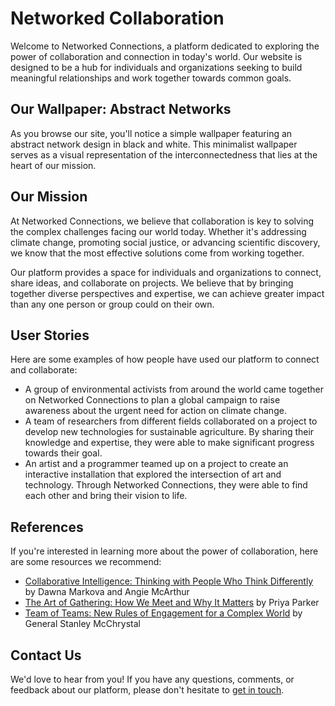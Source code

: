 <!--font:Poppins-->

# Networked Collaboration

Welcome to Networked Connections, a platform dedicated to exploring the power of collaboration and connection in today's world. Our website is designed to be a hub for individuals and organizations seeking to build meaningful relationships and work together towards common goals.

## Our Wallpaper: Abstract Networks

As you browse our site, you'll notice a simple wallpaper featuring an abstract network design in black and white. This minimalist wallpaper serves as a visual representation of the interconnectedness that lies at the heart of our mission.

## Our Mission

At Networked Connections, we believe that collaboration is key to solving the complex challenges facing our world today. Whether it's addressing climate change, promoting social justice, or advancing scientific discovery, we know that the most effective solutions come from working together.

Our platform provides a space for individuals and organizations to connect, share ideas, and collaborate on projects. We believe that by bringing together diverse perspectives and expertise, we can achieve greater impact than any one person or group could on their own.

## User Stories

Here are some examples of how people have used our platform to connect and collaborate:

-   A group of environmental activists from around the world came together on Networked Connections to plan a global campaign to raise awareness about the urgent need for action on climate change.
-   A team of researchers from different fields collaborated on a project to develop new technologies for sustainable agriculture. By sharing their knowledge and expertise, they were able to make significant progress towards their goal.
-   An artist and a programmer teamed up on a project to create an interactive installation that explored the intersection of art and technology. Through Networked Connections, they were able to find each other and bring their vision to life.

## References

If you're interested in learning more about the power of collaboration, here are some resources we recommend:

-   [Coll<wbr>aborative Intelligence: Thinking with People Who Think Differently](#) by Dawna Markova and Angie McArthur
-   [The Art of Gathering: How We Meet and Why It Matters](#) by Priya Parker
-   [Team of Teams: New Rules of Engagement for a Complex World](#) by General Stanley McChrystal

## Contact Us

We'd love to hear from you! If you have any questions, comments, or feedback about our platform, please don't hesitate to [get in touch](#contact).

<!--

Write me content for website with wallpaper which alt text is:

"A wallpaper with a simple illustration of an abstract network, in a minimal color palette of black and white."

The name/title of the page should not be 1:1 copy of the alt text but rather a real content of the website which is using this wallpaper.

- Use markdown format
- Start with heading
- Heading should be short and concise
- The content should look like a real website
- The website should not be about the wallpaper, wallpaper is just a related background
- Heading should be contain work "wallpaper" or "background"
- Include real sections like references, contact, user stories, etc. use things relevant to the page purpose.
- Feel free to use structure like headings, bullets, numbering, blockquotes, paragraphs, horizontal lines, etc.
- You can use formatting like bold or _italic_
- You can include UTF-8 emojis
- Links should be only #hash anchors (and you can refer to the document itself)
- Do not include images


---


# Networked Connections: Exploring the Power of Collaboration

Welcome to Networked Connections, a platform dedicated to exploring the power of collaboration and connection in today's world. Our website is designed to be a hub for individuals and organizations seeking to build meaningful relationships and work together towards common goals.

## Our Wallpaper: Abstract Networks

As you browse our site, you'll notice a simple wallpaper featuring an abstract network design in black and white. This minimalist wallpaper serves as a visual representation of the interconnectedness that lies at the heart of our mission.

## Our Mission

At Networked Connections, we believe that collaboration is key to solving the complex challenges facing our world today. Whether it's addressing climate change, promoting social justice, or advancing scientific discovery, we know that the most effective solutions come from working together.

Our platform provides a space for individuals and organizations to connect, share ideas, and collaborate on projects. We believe that by bringing together diverse perspectives and expertise, we can achieve greater impact than any one person or group could on their own.

## User Stories

Here are some examples of how people have used our platform to connect and collaborate:

- A group of environmental activists from around the world came together on Networked Connections to plan a global campaign to raise awareness about the urgent need for action on climate change.
- A team of researchers from different fields collaborated on a project to develop new technologies for sustainable agriculture. By sharing their knowledge and expertise, they were able to make significant progress towards their goal.
- An artist and a programmer teamed up on a project to create an interactive installation that explored the intersection of art and technology. Through Networked Connections, they were able to find each other and bring their vision to life.

## References

If you're interested in learning more about the power of collaboration, here are some resources we recommend:

- [Coll<wbr>aborative Intelligence: Thinking with People Who Think Differently](#) by Dawna Markova and Angie McArthur
- [The Art of Gathering: How We Meet and Why It Matters](#) by Priya Parker
- [Team of Teams: New Rules of Engagement for a Complex World](#) by General Stanley McChrystal

## Contact Us

We'd love to hear from you! If you have any questions, comments, or feedback about our platform, please don't hesitate to [get in touch](#contact).

-->
